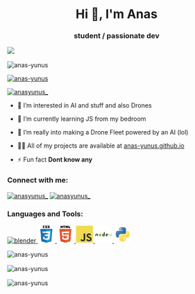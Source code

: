 <h1 align="center">Hi 👋, I'm Anas</h1>
<h3 align="center">student / passionate dev</h3>
<img height="250px" src="https://gist.githubusercontent.com/patevs/b007a0e98fb216438d4cbf559fac4166/raw/88f20c9d749d756be63f22b09f3c4ac570bc5101/programming.gif">

<p align="left"> <img src="https://komarev.com/ghpvc/?username=anas-yunus&label=Profile%20views&color=0e75b6&style=flat" alt="anas-yunus" /> </p>

<p align="left"> <a href="https://github.com/ryo-ma/github-profile-trophy"><img src="https://github-profile-trophy.vercel.app/?username=anas-yunus" alt="anas-yunus" /></a> </p>

<p align="left"> <a href="https://twitter.com/anasyunus_" target="blank"><img src="https://img.shields.io/twitter/follow/anasyunus_?logo=twitter&style=for-the-badge" alt="anasyunus_" /></a> </p>

- 👀 I’m interested in AI and stuff and also Drones
- 🌱 I’m currently learning JS from my bedroom
- 💞️ I’m really into making a Drone Fleet powered by an AI (lol)
- 👨‍💻 All of my projects are available at [anas-yunus.github.io](anas-yunus.github.io)

- ⚡ Fun fact **Dont know any**

<h3 align="left">Connect with me:</h3>
<p align="left">
<a href="https://twitter.com/anasyunus_" target="blank"><img align="center" src="https://raw.githubusercontent.com/rahuldkjain/github-profile-readme-generator/master/src/images/icons/Social/twitter.svg" alt="anasyunus_" height="30" width="40" /></a>
<a href="https://instagram.com/anasyunus_" target="blank"><img align="center" src="https://raw.githubusercontent.com/rahuldkjain/github-profile-readme-generator/master/src/images/icons/Social/instagram.svg" alt="anasyunus_" height="30" width="40" /></a>
</p>

<h3 align="left">Languages and Tools:</h3>
<p align="left"> <a href="https://www.blender.org/" target="_blank" rel="noreferrer"> <img src="https://download.blender.org/branding/community/blender_community_badge_white.svg" alt="blender" width="40" height="40"/> </a> <a href="https://www.w3schools.com/css/" target="_blank" rel="noreferrer"> <img src="https://raw.githubusercontent.com/devicons/devicon/master/icons/css3/css3-original-wordmark.svg" alt="css3" width="40" height="40"/> </a> <a href="https://www.w3.org/html/" target="_blank" rel="noreferrer"> <img src="https://raw.githubusercontent.com/devicons/devicon/master/icons/html5/html5-original-wordmark.svg" alt="html5" width="40" height="40"/> </a> <a href="https://developer.mozilla.org/en-US/docs/Web/JavaScript" target="_blank" rel="noreferrer"> <img src="https://raw.githubusercontent.com/devicons/devicon/master/icons/javascript/javascript-original.svg" alt="javascript" width="40" height="40"/> </a> <a href="https://nodejs.org" target="_blank" rel="noreferrer"> <img src="https://raw.githubusercontent.com/devicons/devicon/master/icons/nodejs/nodejs-original-wordmark.svg" alt="nodejs" width="40" height="40"/> </a> <a href="https://www.python.org" target="_blank" rel="noreferrer"> <img src="https://raw.githubusercontent.com/devicons/devicon/master/icons/python/python-original.svg" alt="python" width="40" height="40"/> </a> </p>

<p><img align="center" src="https://github-readme-stats.vercel.app/api/top-langs?username=anas-yunus&show_icons=true&locale=en&layout=compact" alt="anas-yunus" /></p>
<p><img align="center" src="https://github-readme-stats.vercel.app/api?username=anas-yunus&show_icons=true&locale=en" alt="anas-yunus" /></p>

<p><img align="center" src="https://github-readme-streak-stats.herokuapp.com/?user=anas-yunus&" alt="anas-yunus" /></p>
